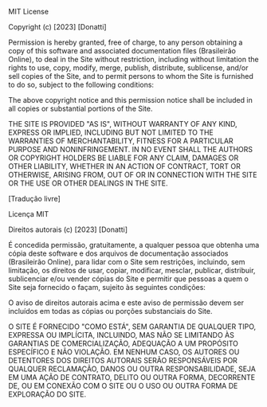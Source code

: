 MIT License

Copyright (c) [2023] [Donatti]

Permission is hereby granted, free of charge, to any person obtaining a copy of this software and associated documentation files (Brasileirão Online), to deal in the Site without restriction, including without limitation the rights to use, copy, modify, merge, publish, distribute, sublicense, and/or sell copies of the Site, and to permit persons to whom the Site is furnished to do so, subject to the following conditions:

The above copyright notice and this permission notice shall be included in all copies or substantial portions of the Site.

THE SITE IS PROVIDED "AS IS", WITHOUT WARRANTY OF ANY KIND, EXPRESS OR IMPLIED, INCLUDING BUT NOT LIMITED TO THE WARRANTIES OF MERCHANTABILITY, FITNESS FOR A PARTICULAR PURPOSE AND NONINFRINGEMENT. IN NO EVENT SHALL THE AUTHORS OR COPYRIGHT HOLDERS BE LIABLE FOR ANY CLAIM, DAMAGES OR OTHER LIABILITY, WHETHER IN AN ACTION OF CONTRACT, TORT OR OTHERWISE, ARISING FROM, OUT OF OR IN CONNECTION WITH THE SITE OR THE USE OR OTHER DEALINGS IN THE SITE.

[Tradução livre]

Licença MIT

Direitos autorais (c) [2023] [Donatti]

É concedida permissão, gratuitamente, a qualquer pessoa que obtenha uma cópia deste software e dos arquivos de documentação associados (Brasileirão Online), para lidar com o Site sem restrições, incluindo, sem limitação, os direitos de usar, copiar, modificar, mesclar, publicar, distribuir, sublicenciar e/ou vender cópias do Site e permitir que pessoas a quem o Site seja fornecido o façam, sujeito às seguintes condições:

O aviso de direitos autorais acima e este aviso de permissão devem ser incluídos em todas as cópias ou porções substanciais do Site.

O SITE É FORNECIDO "COMO ESTÁ", SEM GARANTIA DE QUALQUER TIPO, EXPRESSA OU IMPLÍCITA, INCLUINDO, MAS NÃO SE LIMITANDO ÀS GARANTIAS DE COMERCIALIZAÇÃO, ADEQUAÇÃO A UM PROPÓSITO ESPECÍFICO E NÃO VIOLAÇÃO. EM NENHUM CASO, OS AUTORES OU DETENTORES DOS DIREITOS AUTORAIS SERÃO RESPONSÁVEIS POR QUALQUER RECLAMAÇÃO, DANOS OU OUTRA RESPONSABILIDADE, SEJA EM UMA AÇÃO DE CONTRATO, DELITO OU OUTRA FORMA, DECORRENTE DE, OU EM CONEXÃO COM O SITE OU O USO OU OUTRA FORMA DE EXPLORAÇÃO DO SITE.
